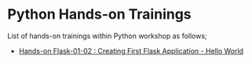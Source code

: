 # Python Hands-on Trainings

List of hands-on trainings within Python workshop as follows;

- [Hands-on Flask-01-02 : Creating First Flask Application - Hello World](./flask-01-02-hello-world-app-Jinja-Template/README.md)

